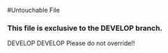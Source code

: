 #Untouchable File

### This file is exclusive to the DEVELOP branch.
DEVELOP DEVELOP
Please do not override!!
